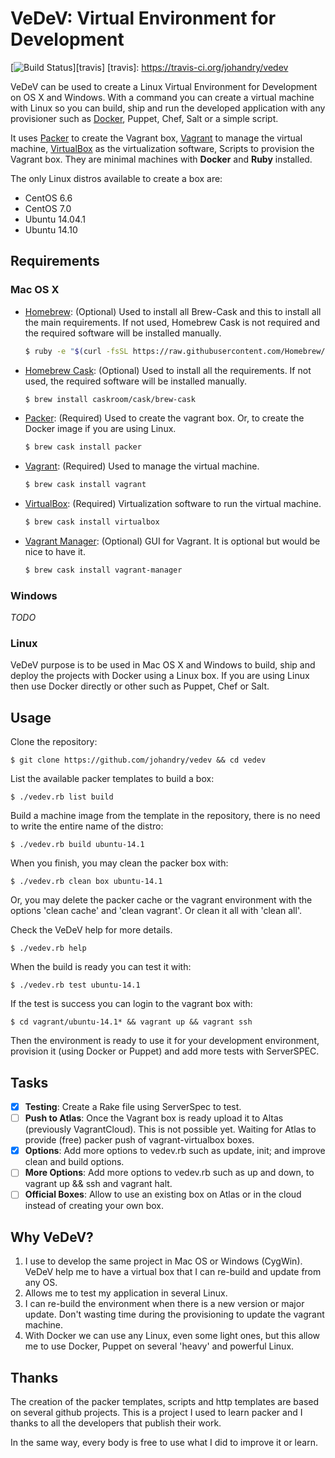 # VeDeV: Virtual Environment for Development

[![Build Status](http://img.shields.io/travis/johandry/vedev.svg)][travis]
[travis]: https://travis-ci.org/johandry/vedev

VeDeV can be used to create a Linux Virtual Environment for Development on OS X and Windows. With a command you can create a virtual machine with Linux so you can build, ship and run the developed application with any provisioner such as [Docker](https://www.docker.com/), Puppet, Chef, Salt or a simple script.

It uses [Packer](http://www.packer.io/) to create the Vagrant box, [Vagrant](https://www.vagrantup.com/) to manage the virtual machine, [VirtualBox](https://www.virtualbox.org/) as the virtualization software, Scripts to provision the Vagrant box. They are minimal machines with **Docker** and **Ruby** installed. 

The only Linux distros available to create a box are: 
* CentOS 6.6
* CentOS 7.0
* Ubuntu 14.04.1
* Ubuntu 14.10

## Requirements

### Mac OS X

* [Homebrew](http://brew.sh/): (Optional) Used to install all Brew-Cask and this to install all the main requirements. If not used, Homebrew Cask is not required and the required software will be installed manually.
    ```bash
    $ ruby -e "$(curl -fsSL https://raw.githubusercontent.com/Homebrew/install/master/install)"
    ```

* [Homebrew Cask](http://caskroom.io/): (Optional) Used to install all the requirements. If not used, the required software will be installed manually.
    ```bash
    $ brew install caskroom/cask/brew-cask
    ```

* [Packer](http://www.packer.io/): (Required) Used to create the vagrant box. Or, to create the Docker image if you are using Linux.
    ```bash
    $ brew cask install packer
    ```

* [Vagrant](https://www.vagrantup.com/): (Required) Used to manage the virtual machine.
    ```bash
    $ brew cask install vagrant
    ```

* [VirtualBox](https://www.virtualbox.org/): (Required) Virtualization software to run the virtual machine.
    ```bash
    $ brew cask install virtualbox
    ```

* [Vagrant Manager](http://vagrantmanager.com/): (Optional) GUI for Vagrant. It is optional but would be nice to have it.
    ```bash
    $ brew cask install vagrant-manager
    ```
    
### Windows

_TODO_

### Linux

VeDeV purpose is to be used in Mac OS X and Windows to build, ship and deploy the projects with Docker using a Linux box. If you are using Linux then use Docker directly or other such as Puppet, Chef or Salt.

## Usage

Clone the repository:

    $ git clone https://github.com/johandry/vedev && cd vedev

List the available packer templates to build a box:

    $ ./vedev.rb list build

Build a machine image from the template in the repository, there is no need to write the entire name of the distro:

    $ ./vedev.rb build ubuntu-14.1

When you finish, you may clean the packer box with:

    $ ./vedev.rb clean box ubuntu-14.1

Or, you may delete the packer cache or the vagrant environment with the options 'clean cache' and 'clean vagrant'. Or clean it all with 'clean all'.

Check the VeDeV help for more details.

    $ ./vedev.rb help

When the build is ready you can test it with:

    $ ./vedev.rb test ubuntu-14.1

If the test is success you can login to the vagrant box with:

    $ cd vagrant/ubuntu-14.1* && vagrant up && vagrant ssh

Then the environment is ready to use it for your development environment, provision it (using Docker or Puppet) and add more tests with ServerSPEC.

## Tasks

- [X] **Testing**: Create a Rake file using ServerSpec to test.
- [ ] **Push to Atlas**: Once the Vagrant box is ready upload it to Altas (previously VagrantCloud). This is not possible yet. Waiting for Atlas to provide (free) packer push of vagrant-virtualbox boxes.
- [X] **Options**: Add more options to vedev.rb such as update, init; and improve clean and build options.
- [ ] **More Options**: Add more options to vedev.rb such as up and down, to vagrant up && ssh and vagrant halt.
- [ ] **Official Boxes**: Allow to use an existing box on Atlas or in the cloud instead of creating your own box.

## Why VeDeV?

1. I use to develop the same project in Mac OS or Windows (CygWin). VeDeV help me to have a virtual box that I can re-build and update from any OS.
2. Allows me to test my application in several Linux.
3. I can re-build the environment when there is a new version or major update. Don't wasting time during the provisioning to update the vagrant machine.
4. With Docker we can use any Linux, even some light ones, but this allow me to use Docker, Puppet on several 'heavy' and powerful Linux.

## Thanks

The creation of the packer templates, scripts and http templates are based on several github projects. This is a project I used to learn packer and I thanks to all the developers that publish their work. 

In the same way, every body is free to use what I did to improve it or learn.